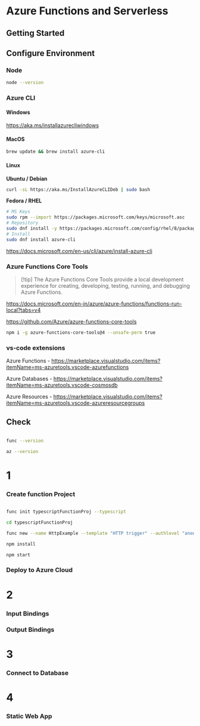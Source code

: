 # Azure Functions and Serverless

## Getting Started

## Configure Environment


### Node

``` bash
node --version
```

### Azure CLI

#### Windows

https://aka.ms/installazurecliwindows

#### MacOS

```zsh
brew update && brew install azure-cli
```

#### Linux

**Ubuntu / Debian**

```bash
curl -sL https://aka.ms/InstallAzureCLIDeb | sudo bash
```

**Fedora / RHEL**

```bash
# MS Keys
sudo rpm --import https://packages.microsoft.com/keys/microsoft.asc
# Repository
sudo dnf install -y https://packages.microsoft.com/config/rhel/8/packages-microsoft-prod.rpm
# Install
sudo dnf install azure-cli
```

https://docs.microsoft.com/en-us/cli/azure/install-azure-cli


### Azure Functions Core Tools

> [!tip] The Azure Functions Core Tools provide a local development experience for creating, developing, testing, running, and debugging Azure Functions.

https://docs.microsoft.com/en-in/azure/azure-functions/functions-run-local?tabs=v4

https://github.com/Azure/azure-functions-core-tools

```bash
npm i -g azure-functions-core-tools@4 --unsafe-perm true
```

### vs-code extensions

Azure Functions - https://marketplace.visualstudio.com/items?itemName=ms-azuretools.vscode-azurefunctions

Azure Databases - https://marketplace.visualstudio.com/items?itemName=ms-azuretools.vscode-cosmosdb

Azure Resources - https://marketplace.visualstudio.com/items?itemName=ms-azuretools.vscode-azureresourcegroups

## Check

```bash

func --version

az --version

```

# 1

### Create function Project

```bash

func init typescriptFunctionProj --typescript

cd typescriptFunctionProj

func new --name HttpExample --template "HTTP trigger" --authlevel "anonymous"

npm install

npm start

```

### Deploy to Azure Cloud

# 2

### Input Bindings

### Output Bindings

# 3

### Connect to Database

# 4 

### Static Web App
